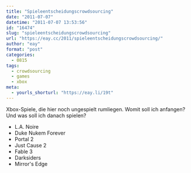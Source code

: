```yaml
---
title: "Spieleentscheidungscrowdsourcing"
date: "2011-07-07"
datetime: "2011-07-07 13:53:56"
id: "16474"
slug: "spieleentscheidungscrowdsourcing"
url: "https://eay.cc/2011/spieleentscheidungscrowdsourcing/"
author: "eay"
format: "post"
categories:
  - 0815
tags:
  - crowdsourcing
  - games
  - xbox
meta:
  - yourls_shorturl: "https://eay.li/19t"
---
```


Xbox-Spiele, die hier noch ungespielt rumliegen. Womit soll ich anfangen? Und was soll ich danach spielen?

- L.A. Noire
- Duke Nukem Forever
- Portal 2
- Just Cause 2
- Fable 3
- Darksiders
- Mirror's Edge
